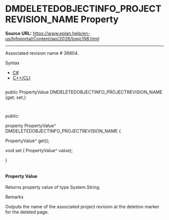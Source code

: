# DMDELETEDOBJECTINFO_PROJECTREVISION_NAME Property

**Source URL:** https://www.eplan.help/en-us/Infoportal/Content/api/2026/topic198.html

---

Associated revision name # 36604.

Syntax

- [C#](#i-syntax-CS)
- [C++/CLI](#i-syntax-CPP2005)

```
```
public PropertyValue DMDELETEDOBJECTINFO_PROJECTREVISION_NAME {get; set;}
```
```

```
```
public:

property PropertyValue^ DMDELETEDOBJECTINFO_PROJECTREVISION_NAME {

   PropertyValue^ get();

   void set (    PropertyValue^ value);

}
```
```

#### Property Value

Returns property value of type System.String.

Remarks

Outputs the name of the associated project revision at the deletion marker for the deleted page.
